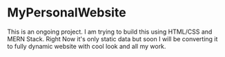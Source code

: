 # MyPersonalWebsite

This is an ongoing project. I am trying to build this using HTML/CSS and MERN Stack.
Right Now it's only static data but soon I will be converting it to fully dynamic website with cool look and all my work.
